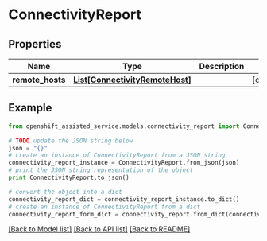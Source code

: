 # ConnectivityReport


## Properties
Name | Type | Description | Notes
------------ | ------------- | ------------- | -------------
**remote_hosts** | [**List[ConnectivityRemoteHost]**](ConnectivityRemoteHost.md) |  | [optional] 

## Example

```python
from openshift_assisted_service.models.connectivity_report import ConnectivityReport

# TODO update the JSON string below
json = "{}"
# create an instance of ConnectivityReport from a JSON string
connectivity_report_instance = ConnectivityReport.from_json(json)
# print the JSON string representation of the object
print ConnectivityReport.to_json()

# convert the object into a dict
connectivity_report_dict = connectivity_report_instance.to_dict()
# create an instance of ConnectivityReport from a dict
connectivity_report_form_dict = connectivity_report.from_dict(connectivity_report_dict)
```
[[Back to Model list]](../README.md#documentation-for-models) [[Back to API list]](../README.md#documentation-for-api-endpoints) [[Back to README]](../README.md)


